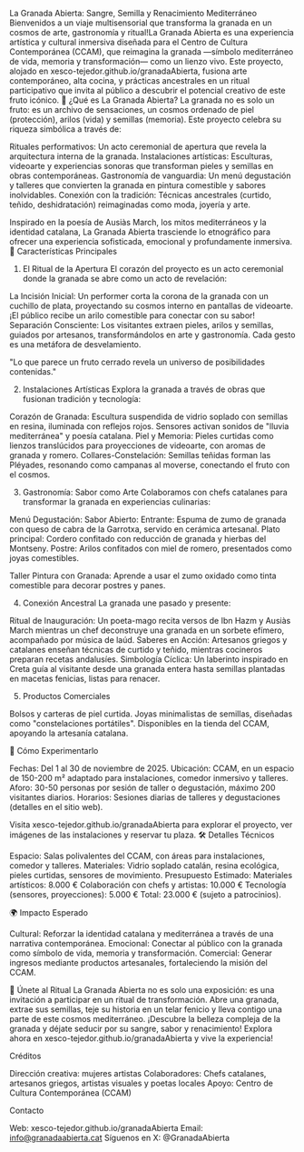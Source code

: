 La Granada Abierta: Sangre, Semilla y Renacimiento Mediterráneo
Bienvenidos a un viaje multisensorial que transforma la granada en un cosmos de arte, gastronomía y ritual!La Granada Abierta es una experiencia artística y cultural inmersiva diseñada para el Centro de Cultura Contemporánea (CCAM), que reimagina la granada —símbolo mediterráneo de vida, memoria y transformación— como un lienzo vivo. Este proyecto, alojado en xesco-tejedor.github.io/granadaAbierta, fusiona arte contemporáneo, alta cocina, y prácticas ancestrales en un ritual participativo que invita al público a descubrir el potencial creativo de este fruto icónico.
🌟 ¿Qué es La Granada Abierta?
La granada no es solo un fruto: es un archivo de sensaciones, un cosmos ordenado de piel (protección), arilos (vida) y semillas (memoria). Este proyecto celebra su riqueza simbólica a través de:

Rituales performativos: Un acto ceremonial de apertura que revela la arquitectura interna de la granada.
Instalaciones artísticas: Esculturas, videoarte y experiencias sonoras que transforman pieles y semillas en obras contemporáneas.
Gastronomía de vanguardia: Un menú degustación y talleres que convierten la granada en pintura comestible y sabores inolvidables.
Conexión con la tradición: Técnicas ancestrales (curtido, teñido, deshidratación) reimaginadas como moda, joyería y arte.

Inspirado en la poesía de Ausiàs March, los mitos mediterráneos y la identidad catalana, La Granada Abierta trasciende lo etnográfico para ofrecer una experiencia sofisticada, emocional y profundamente inmersiva.
🎨 Características Principales
1. El Ritual de la Apertura
El corazón del proyecto es un acto ceremonial donde la granada se abre como un acto de revelación:

La Incisión Inicial: Un performer corta la corona de la granada con un cuchillo de plata, proyectando su cosmos interno en pantallas de videoarte. ¡El público recibe un arilo comestible para conectar con su sabor!
Separación Consciente: Los visitantes extraen pieles, arilos y semillas, guiados por artesanos, transformándolos en arte y gastronomía. Cada gesto es una metáfora de desvelamiento.


"Lo que parece un fruto cerrado revela un universo de posibilidades contenidas."

2. Instalaciones Artísticas
Explora la granada a través de obras que fusionan tradición y tecnología:

Corazón de Granada: Escultura suspendida de vidrio soplado con semillas en resina, iluminada con reflejos rojos. Sensores activan sonidos de "lluvia mediterránea" y poesía catalana.
Piel y Memoria: Pieles curtidas como lienzos translúcidos para proyecciones de videoarte, con aromas de granada y romero.
Collares-Constelación: Semillas teñidas forman las Pléyades, resonando como campanas al moverse, conectando el fruto con el cosmos.

3. Gastronomía: Sabor como Arte
Colaboramos con chefs catalanes para transformar la granada en experiencias culinarias:

Menú Degustación: Sabor Abierto:
Entrante: Espuma de zumo de granada con queso de cabra de la Garrotxa, servido en cerámica artesanal.
Plato principal: Cordero confitado con reducción de granada y hierbas del Montseny.
Postre: Arilos confitados con miel de romero, presentados como joyas comestibles.


Taller Pintura con Granada: Aprende a usar el zumo oxidado como tinta comestible para decorar postres y panes.

4. Conexión Ancestral
La granada une pasado y presente:

Ritual de Inauguración: Un poeta-mago recita versos de Ibn Hazm y Ausiàs March mientras un chef deconstruye una granada en un sorbete efímero, acompañado por música de laúd.
Saberes en Acción: Artesanos griegos y catalanes enseñan técnicas de curtido y teñido, mientras cocineros preparan recetas andalusíes.
Simbología Cíclica: Un laberinto inspirado en Creta guía al visitante desde una granada entera hasta semillas plantadas en macetas fenicias, listas para renacer.

5. Productos Comerciales

Bolsos y carteras de piel curtida.
Joyas minimalistas de semillas, diseñadas como "constelaciones portátiles".
Disponibles en la tienda del CCAM, apoyando la artesanía catalana.

🚀 Cómo Experimentarlo

Fechas: Del 1 al 30 de noviembre de 2025.
Ubicación: CCAM, en un espacio de 150-200 m² adaptado para instalaciones, comedor inmersivo y talleres.
Aforo: 30-50 personas por sesión de taller o degustación, máximo 200 visitantes diarios.
Horarios: Sesiones diarias de talleres y degustaciones (detalles en el sitio web).

Visita xesco-tejedor.github.io/granadaAbierta para explorar el proyecto, ver imágenes de las instalaciones y reservar tu plaza.
🛠️ Detalles Técnicos

Espacio: Salas polivalentes del CCAM, con áreas para instalaciones, comedor y talleres.
Materiales: Vidrio soplado catalán, resina ecológica, pieles curtidas, sensores de movimiento.
Presupuesto Estimado:
Materiales artísticos: 8.000 €
Colaboración con chefs y artistas: 10.000 €
Tecnología (sensores, proyecciones): 5.000 €
Total: 23.000 € (sujeto a patrocinios).



🌍 Impacto Esperado

Cultural: Reforzar la identidad catalana y mediterránea a través de una narrativa contemporánea.
Emocional: Conectar al público con la granada como símbolo de vida, memoria y transformación.
Comercial: Generar ingresos mediante productos artesanales, fortaleciendo la misión del CCAM.

🙌 Únete al Ritual
La Granada Abierta no es solo una exposición: es una invitación a participar en un ritual de transformación. Abre una granada, extrae sus semillas, teje su historia en un telar fenicio y lleva contigo una parte de este cosmos mediterráneo. ¡Descubre la belleza compleja de la granada y déjate seducir por su sangre, sabor y renacimiento!
Explora ahora en xesco-tejedor.github.io/granadaAbierta y vive la experiencia!

Créditos

Dirección creativa: mujeres artistas
Colaboradores: Chefs catalanes, artesanos griegos, artistas visuales y poetas locales
Apoyo: Centro de Cultura Contemporánea (CCAM)

Contacto

Web: xesco-tejedor.github.io/granadaAbierta
Email: info@granadaabierta.cat
Síguenos en X: @GranadaAbierta
